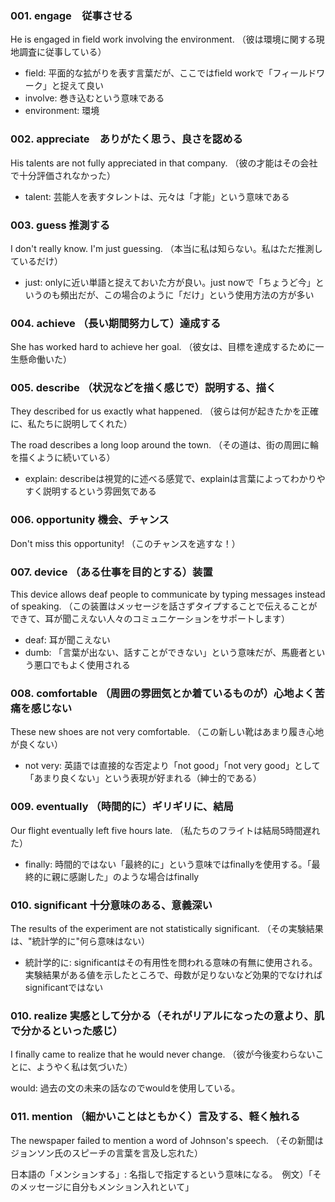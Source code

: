 ### 001. engage　従事させる
He is engaged in field work involving the environment.
（彼は環境に関する現地調査に従事している）
- field: 平面的な拡がりを表す言葉だが、ここではfield workで「フィールドワーク」と捉えて良い
- involve: 巻き込むという意味である
- environment: 環境

### 002. appreciate　ありがたく思う、良さを認める
His talents are not fully appreciated in that company.
（彼の才能はその会社で十分評価されなかった）
- talent: 芸能人を表すタレントは、元々は「才能」という意味である

### 003. guess 推測する
I don't really know. I'm just guessing.
（本当に私は知らない。私はただ推測しているだけ）
- just: onlyに近い単語と捉えておいた方が良い。just nowで「ちょうど今」というのも頻出だが、この場合のように「だけ」という使用方法の方が多い

### 004. achieve （長い期間努力して）達成する
She has worked hard to achieve her goal.
（彼女は、目標を達成するために一生懸命働いた）

### 005. describe （状況などを描く感じで）説明する、描く
They described for us exactly what happened.
（彼らは何が起きたかを正確に、私たちに説明してくれた）

The road describes a long loop around the town.
（その道は、街の周囲に輪を描くように続いている）

- explain: describeは視覚的に述べる感覚で、explainは言葉によってわかりやすく説明するという雰囲気である

### 006. opportunity 機会、チャンス
Don't miss this opportunity!
（このチャンスを逃すな！）

### 007. device （ある仕事を目的とする）装置
This device allows deaf people to communicate by typing messages instead of speaking.
（この装置はメッセージを話さずタイプすることで伝えることができて、耳が聞こえない人々のコミュニケーションをサポートします）

- deaf: 耳が聞こえない
- dumb: 「言葉が出ない、話すことができない」という意味だが、馬鹿者という悪口でもよく使用される

### 008. comfortable （周囲の雰囲気とか着ているものが）心地よく苦痛を感じない
These new shoes are not very comfortable.
（この新しい靴はあまり履き心地が良くない）

- not very: 英語では直接的な否定より「not good」「not very good」として「あまり良くない」という表現が好まれる（紳士的である）

### 009. eventually （時間的に）ギリギリに、結局
Our flight eventually left five hours late.
（私たちのフライトは結局5時間遅れた）

- finally: 時間的ではない「最終的に」という意味ではfinallyを使用する。「最終的に親に感謝した」のような場合はfinally

### 010. significant 十分意味のある、意義深い
The results of the experiment are not statistically significant.
（その実験結果は、"統計学的に"何ら意味はない）

- 統計学的に: significantはその有用性を問われる意味の有無に使用される。実験結果がある値を示したところで、母数が足りないなど効果的でなければsignificantではない

### 010. realize 実感として分かる（それがリアルになったの意より、肌で分かるといった感じ）
I finally came to realize that he would never change.
（彼が今後変わらないことに、ようやく私は気づいた）

would: 過去の文の未来の話なのでwouldを使用している。

### 011. mention （細かいことはともかく）言及する、軽く触れる
The newspaper failed to mention a word of Johnson's speech.
（その新聞はジョンソン氏のスピーチの言葉を言及し忘れた）

日本語の「メンションする」: 名指しで指定するという意味になる。　例文）「そのメッセージに自分もメンション入れといて」


